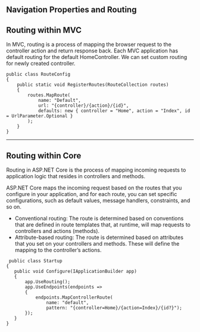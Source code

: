 ##  Navigation Properties and Routing

<h2>Routing within MVC</h2>
In MVC, routing is a process of mapping the browser request to the controller action and return response back.
Each MVC application has default routing for the default HomeController.
We can set custom routing for newly created controller.

```
public class RouteConfig
{
    public static void RegisterRoutes(RouteCollection routes)
    {
        routes.MapRoute(
            name: "Default",
            url: "{controller}/{action}/{id}",
            defaults: new { controller = "Home", action = "Index", id = UrlParameter.Optional }
        );
    }
}

```

<hr>

<h2>Routing within Core</h2>
Routing in ASP.NET Core is the process of mapping incoming requests to application logic that resides in controllers and methods.

ASP.NET Core maps the incoming request based on the routes that you configure in your application, and for each route, you can set specific configurations, 
such as default values, message handlers, constraints, and so on.

* Conventional routing: The route is determined based on conventions that are defined in route templates that, at runtime, will map requests to controllers and actions (methods).
*  Attribute-based routing: The route is determined based on attributes that you set on your controllers and methods. These will define the mapping to the controller’s actions.

 ```
  public class Startup
{
    public void Configure(IApplicationBuilder app)
    {
        app.UseRouting();
        app.UseEndpoints(endpoints =>
        {
            endpoints.MapControllerRoute(
                name: "default",
                pattern: "{controller=Home}/{action=Index}/{id?}");
        });
    }
}
 
   ```
